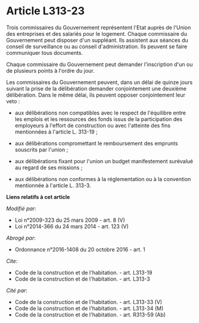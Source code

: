 # Article L313-23

Trois commissaires du Gouvernement représentent l'Etat auprès de l'Union des entreprises et des salariés pour le logement.
Chaque commissaire du Gouvernement peut disposer d'un suppléant. Ils assistent aux séances du conseil de surveillance ou au
conseil d'administration. Ils peuvent se faire communiquer tous documents. 

Chaque commissaire du Gouvernement peut demander l'inscription d'un ou de plusieurs points à l'ordre du jour. 

Les commissaires du Gouvernement peuvent, dans un délai de quinze jours suivant la prise de la délibération demander
conjointement une deuxième délibération. Dans le même délai, ils peuvent opposer conjointement leur veto :

- aux délibérations non compatibles avec le respect de l'équilibre entre les emplois et les ressources des fonds issus de la
participation des employeurs à l'effort de construction ou avec l'atteinte des fins mentionnées à l'article L. 313-19 ;

- aux délibérations compromettant le remboursement des emprunts souscrits par l'union ;

- aux délibérations fixant pour l'union un budget manifestement surévalué au regard de ses missions ;

- aux délibérations non conformes à la réglementation ou à la convention mentionnée à l'article L. 313-3.

**Liens relatifs à cet article**

_Modifié par_:

  - Loi n°2009-323 du 25 mars 2009 - art. 8 (V)
  - Loi n°2014-366 du 24 mars 2014 - art. 123 (V)

_Abrogé par_:

  - Ordonnance n°2016-1408 du 20 octobre 2016 - art. 1

_Cite_:

  - Code de la construction et de l'habitation. - art. L313-19
  - Code de la construction et de l'habitation. - art. L313-3

_Cité par_:

  - Code de la construction et de l'habitation. - art. L313-33 (V)
  - Code de la construction et de l'habitation. - art. L313-34 (M)
  - Code de la construction et de l'habitation. - art. R313-59 (Ab)
